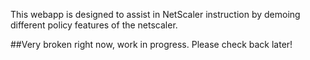 This webapp is designed to assist in NetScaler instruction by demoing different policy features of the netscaler.


##Very broken right now, work in progress. Please check back later!

